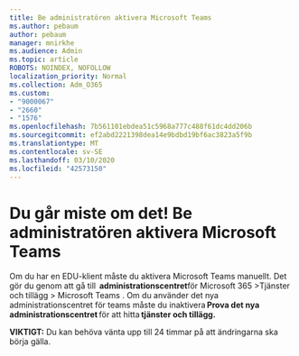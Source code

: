 ```yaml
---
title: Be administratören aktivera Microsoft Teams
ms.author: pebaum
author: pebaum
manager: mnirkhe
ms.audience: Admin
ms.topic: article
ROBOTS: NOINDEX, NOFOLLOW
localization_priority: Normal
ms.collection: Adm_O365
ms.custom:
- "9000067"
- "2660"
- "1576"
ms.openlocfilehash: 7b561101ebdea51c5968a777c488f61dc4dd206b
ms.sourcegitcommit: ef2abd2221398dea14e9bdbd19bf6ac3823a5f9b
ms.translationtype: MT
ms.contentlocale: sv-SE
ms.lasthandoff: 03/10/2020
ms.locfileid: "42573150"
---
```

# <a name="youre-missing-out-ask-your-admin-to-enable-microsoft-teams"></a>Du går miste om det! Be administratören aktivera Microsoft Teams

Om du har en EDU-klient måste du aktivera Microsoft Teams manuellt. Det gör du genom att gå till  **administrationscentret**för Microsoft 365 >Tjänster och tillägg > Microsoft Teams . Om du använder det nya administrationscentret för teams måste du inaktivera **Prova det nya administrationscentret** för att hitta **tjänster och tillägg.** 

**VIKTIGT:** Du kan behöva vänta upp till 24 timmar på att ändringarna ska börja gälla.